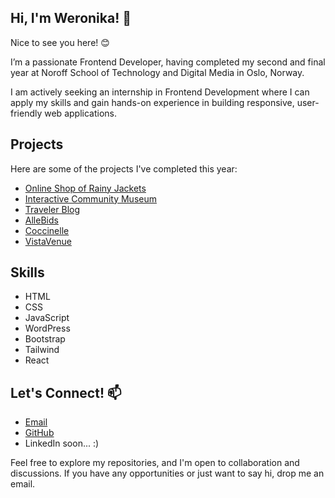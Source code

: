 ## Hi, I'm Weronika! 👋 
Nice to see you here! 😊

I’m a passionate Frontend Developer, having completed my second and final year at Noroff School of Technology and Digital Media in Oslo, Norway.

I am actively seeking an internship in Frontend Development where I can apply my skills and gain hands-on experience in building responsive, user-friendly web applications.

## Projects

Here are some of the projects I've completed this year:

- [Online Shop of Rainy Jackets](https://symphonious-chimera-772650.netlify.app)
- [Interactive Community Museum](https://weronikaprojectsemester.netlify.app)
- [Traveler Blog](https://lucent-seahorse-1fd175.netlify.app)
- [AlleBids](https://harmonious-stardust-2e08de.netlify.app)
- [Coccinelle](https://wercia-bejbe-app2.netlify.app)
- [VistaVenue](https://vistavenue.netlify.app)

## Skills

- HTML
- CSS
- JavaScript 
- WordPress
- Bootstrap
- Tailwind
- React

## Let's Connect! 📫

- [Email](mailto:weronika.k.karczmarczyk@gmail.com)
- [GitHub](https://github.com/WerKarwerkar)
- LinkedIn soon... :)


Feel free to explore my repositories, and I'm open to collaboration and discussions. If you have any opportunities or just want to say hi, drop me an email.

